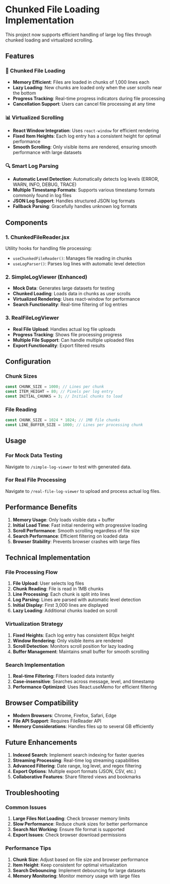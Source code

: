 # Chunked File Loading Implementation

This project now supports efficient handling of large log files through chunked loading and virtualized scrolling.

## Features

### 🚀 Chunked File Loading
- **Memory Efficient**: Files are loaded in chunks of 1,000 lines each
- **Lazy Loading**: New chunks are loaded only when the user scrolls near the bottom
- **Progress Tracking**: Real-time progress indicators during file processing
- **Cancellation Support**: Users can cancel file processing at any time

### 📊 Virtualized Scrolling
- **React Window Integration**: Uses `react-window` for efficient rendering
- **Fixed Item Heights**: Each log entry has a consistent height for optimal performance
- **Smooth Scrolling**: Only visible items are rendered, ensuring smooth performance with large datasets

### 🔍 Smart Log Parsing
- **Automatic Level Detection**: Automatically detects log levels (ERROR, WARN, INFO, DEBUG, TRACE)
- **Multiple Timestamp Formats**: Supports various timestamp formats commonly found in log files
- **JSON Log Support**: Handles structured JSON log formats
- **Fallback Parsing**: Gracefully handles unknown log formats

## Components

### 1. ChunkedFileReader.jsx
Utility hooks for handling file processing:
- `useChunkedFileReader()`: Manages file reading in chunks
- `useLogParser()`: Parses log lines with automatic level detection

### 2. SimpleLogViewer (Enhanced)
- **Mock Data**: Generates large datasets for testing
- **Chunked Loading**: Loads data in chunks as user scrolls
- **Virtualized Rendering**: Uses react-window for performance
- **Search Functionality**: Real-time filtering of log entries

### 3. RealFileLogViewer
- **Real File Upload**: Handles actual log file uploads
- **Progress Tracking**: Shows file processing progress
- **Multiple File Support**: Can handle multiple uploaded files
- **Export Functionality**: Export filtered results

## Configuration

### Chunk Sizes
```javascript
const CHUNK_SIZE = 1000; // Lines per chunk
const ITEM_HEIGHT = 80; // Pixels per log entry
const INITIAL_CHUNKS = 3; // Initial chunks to load
```

### File Reading
```javascript
const CHUNK_SIZE = 1024 * 1024; // 1MB file chunks
const LINE_BUFFER_SIZE = 1000; // Lines per processing chunk
```

## Usage

### For Mock Data Testing
Navigate to `/simple-log-viewer` to test with generated data.

### For Real File Processing
Navigate to `/real-file-log-viewer` to upload and process actual log files.

## Performance Benefits

1. **Memory Usage**: Only loads visible data + buffer
2. **Initial Load Time**: Fast initial rendering with progressive loading
3. **Scroll Performance**: Smooth scrolling regardless of file size
4. **Search Performance**: Efficient filtering on loaded data
5. **Browser Stability**: Prevents browser crashes with large files

## Technical Implementation

### File Processing Flow
1. **File Upload**: User selects log files
2. **Chunk Reading**: File is read in 1MB chunks
3. **Line Processing**: Each chunk is split into lines
4. **Log Parsing**: Lines are parsed with automatic level detection
5. **Initial Display**: First 3,000 lines are displayed
6. **Lazy Loading**: Additional chunks loaded on scroll

### Virtualization Strategy
1. **Fixed Heights**: Each log entry has consistent 80px height
2. **Window Rendering**: Only visible items are rendered
3. **Scroll Detection**: Monitors scroll position for lazy loading
4. **Buffer Management**: Maintains small buffer for smooth scrolling

### Search Implementation
1. **Real-time Filtering**: Filters loaded data instantly
2. **Case-insensitive**: Searches across message, level, and timestamp
3. **Performance Optimized**: Uses React.useMemo for efficient filtering

## Browser Compatibility

- **Modern Browsers**: Chrome, Firefox, Safari, Edge
- **File API Support**: Requires FileReader API
- **Memory Considerations**: Handles files up to several GB efficiently

## Future Enhancements

1. **Indexed Search**: Implement search indexing for faster queries
2. **Streaming Processing**: Real-time log streaming capabilities
3. **Advanced Filtering**: Date range, log level, and regex filtering
4. **Export Options**: Multiple export formats (JSON, CSV, etc.)
5. **Collaborative Features**: Share filtered views and bookmarks

## Troubleshooting

### Common Issues

1. **Large Files Not Loading**: Check browser memory limits
2. **Slow Performance**: Reduce chunk sizes for better performance
3. **Search Not Working**: Ensure file format is supported
4. **Export Issues**: Check browser download permissions

### Performance Tips

1. **Chunk Size**: Adjust based on file size and browser performance
2. **Item Height**: Keep consistent for optimal virtualization
3. **Search Debouncing**: Implement debouncing for large datasets
4. **Memory Monitoring**: Monitor memory usage with large files 